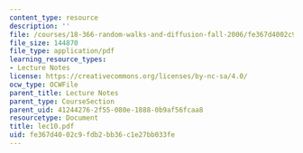 ```yaml
---
content_type: resource
description: ''
file: /courses/18-366-random-walks-and-diffusion-fall-2006/fe367d4002c9fdb2bb36c1e27bb033fe_lec10.pdf
file_size: 144870
file_type: application/pdf
learning_resource_types:
- Lecture Notes
license: https://creativecommons.org/licenses/by-nc-sa/4.0/
ocw_type: OCWFile
parent_title: Lecture Notes
parent_type: CourseSection
parent_uid: 41244276-2f55-080e-1888-0b9af56fcaa8
resourcetype: Document
title: lec10.pdf
uid: fe367d40-02c9-fdb2-bb36-c1e27bb033fe
---
```


